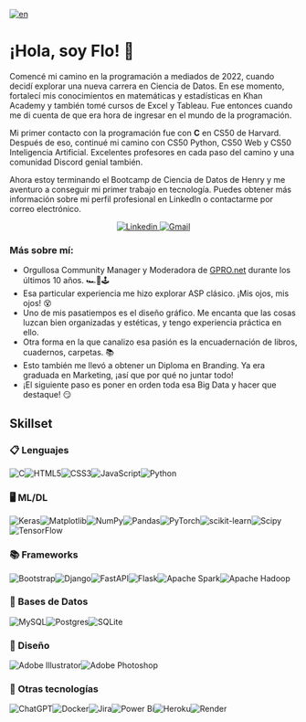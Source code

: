 [![en](https://img.shields.io/badge/lang-en-magenta.svg)](https://github.com/MarFloCaro/MarFloCaro/blob/main/README.md)

# ¡Hola, soy Flo! 🔮

Comencé mi camino en la programación a mediados de 2022, cuando decidí explorar una nueva carrera en Ciencia de Datos. En ese momento, fortalecí mis conocimientos en matemáticas y estadísticas en Khan Academy y también tomé cursos de Excel y Tableau. Fue entonces cuando me di cuenta de que era hora de ingresar en el mundo de la programación.

Mi primer contacto con la programación fue con **C** en CS50 de Harvard. Después de eso, continué mi camino con CS50 Python, CS50 Web y CS50 Inteligencia Artificial. Excelentes profesores en cada paso del camino y una comunidad Discord genial también.

Ahora estoy terminando el Bootcamp de Ciencia de Datos de Henry y me aventuro a conseguir mi primer trabajo en tecnología. Puedes obtener más información sobre mi perfil profesional en LinkedIn o contactarme por correo electrónico.

<div align="center">
  <a href='https://www.linkedin.com/in/maria-florencia-c-86916b21/'>
    <img src="https://img.shields.io/badge/LinkedIn-0077B5?style=for-the-badge&logo=linkedin&logoColor=white"alt="Linkedin"/>
  </a>
  <a href='mailto:mfcaro@gmail.com'>
    <img src="https://img.shields.io/badge/Gmail-D14836?style=for-the-badge&logo=gmail&logoColor=white" alt="Gmail"/>
  </a>
</div>

### Más sobre mí:
- Orgullosa Community Manager y Moderadora de [GPRO.net](https://gpro.net) durante los últimos 10 años. 🏎️🏁🕹️
- Esa particular experiencia me hizo explorar ASP clásico. ¡Mis ojos, mis ojos! 😵
- Uno de mis pasatiempos es el diseño gráfico. Me encanta que las cosas luzcan bien organizadas y estéticas, y tengo experiencia práctica en ello.
- Otra forma en la que canalizo esa pasión es la encuadernación de libros, cuadernos, carpetas. 📚
- Esto también me llevó a obtener un Diploma en Branding. Ya era graduada en Marketing, ¡así que por qué no juntar todo!
- ¡El siguiente paso es poner en orden toda esa Big Data y hacer que destaque! 😏 

## Skillset

### 📋 Lenguajes

![C](https://img.shields.io/badge/c-%2300599C.svg?style=for-the-badge&logo=c&logoColor=white)![HTML5](https://img.shields.io/badge/html5-%23E34F26.svg?style=for-the-badge&logo=html5&logoColor=white)![CSS3](https://img.shields.io/badge/css3-%231572B6.svg?style=for-the-badge&logo=css3&logoColor=white)![JavaScript](https://img.shields.io/badge/javascript-%23323330.svg?style=for-the-badge&logo=javascript&logoColor=%23F7DF1E)![Python](https://img.shields.io/badge/python-3670A0?style=for-the-badge&logo=python&logoColor=ffdd54)

### 🖥️ ML/DL

![Keras](https://img.shields.io/badge/Keras-%23D00000.svg?style=for-the-badge&logo=Keras&logoColor=white)![Matplotlib](https://img.shields.io/badge/Matplotlib-%23ffffff.svg?style=for-the-badge&logo=Matplotlib&logoColor=black)![NumPy](https://img.shields.io/badge/numpy-%23013243.svg?style=for-the-badge&logo=numpy&logoColor=white)![Pandas](https://img.shields.io/badge/pandas-%23150458.svg?style=for-the-badge&logo=pandas&logoColor=white)![PyTorch](https://img.shields.io/badge/PyTorch-%23EE4C2C.svg?style=for-the-badge&logo=PyTorch&logoColor=white)![scikit-learn](https://img.shields.io/badge/scikit--learn-%23F7931E.svg?style=for-the-badge&logo=scikit-learn&logoColor=white)![Scipy](https://img.shields.io/badge/SciPy-%230C55A5.svg?style=for-the-badge&logo=scipy&logoColor=%white)![TensorFlow](https://img.shields.io/badge/TensorFlow-%23FF6F00.svg?style=for-the-badge&logo=TensorFlow&logoColor=white)

### 📚 Frameworks

![Bootstrap](https://img.shields.io/badge/bootstrap-%238511FA.svg?style=for-the-badge&logo=bootstrap&logoColor=white)![Django](https://img.shields.io/badge/django-%23092E20.svg?style=for-the-badge&logo=django&logoColor=white)![FastAPI](https://img.shields.io/badge/FastAPI-005571?style=for-the-badge&logo=fastapi)![Flask](https://img.shields.io/badge/flask-%23000.svg?style=for-the-badge&logo=flask&logoColor=white)![Apache Spark](https://img.shields.io/badge/Apache%20Spark-FDEE21?style=for-the-badge&logo=apachespark&logoColor=black)![Apache Hadoop](https://img.shields.io/badge/Apache%20Hadoop-66CCFF?style=for-the-badge&logo=apachehadoop&logoColor=black)

### 💾 Bases de Datos

![MySQL](https://img.shields.io/badge/mysql-%2300000f.svg?style=for-the-badge&logo=mysql&logoColor=white)![Postgres](https://img.shields.io/badge/postgres-%23316192.svg?style=for-the-badge&logo=postgresql&logoColor=white)![SQLite](https://img.shields.io/badge/sqlite-%2307405e.svg?style=for-the-badge&logo=sqlite&logoColor=white)

### 🎨 Diseño

![Adobe Illustrator](https://img.shields.io/badge/adobe%20illustrator-%23FF9A00.svg?style=for-the-badge&logo=adobe%20illustrator&logoColor=white)![Adobe Photoshop](https://img.shields.io/badge/adobe%20photoshop-%2331A8FF.svg?style=for-the-badge&logo=adobe%20photoshop&logoColor=white)

### 🥅 Otras tecnologías

![ChatGPT](https://img.shields.io/badge/chatGPT-74aa9c?style=for-the-badge&logo=openai&logoColor=white)![Docker](https://img.shields.io/badge/docker-%230db7ed.svg?style=for-the-badge&logo=docker&logoColor=white)![Jira](https://img.shields.io/badge/jira-%230A0FFF.svg?style=for-the-badge&logo=jira&logoColor=white)![Power Bi](https://img.shields.io/badge/power_bi-F2C811?style=for-the-badge&logo=powerbi&logoColor=black)![Heroku](https://img.shields.io/badge/heroku-%23430098.svg?style=for-the-badge&logo=heroku&logoColor=white)![Render](https://img.shields.io/badge/Render-%46E3B7.svg?style=for-the-badge&logo=render&logoColor=white)
